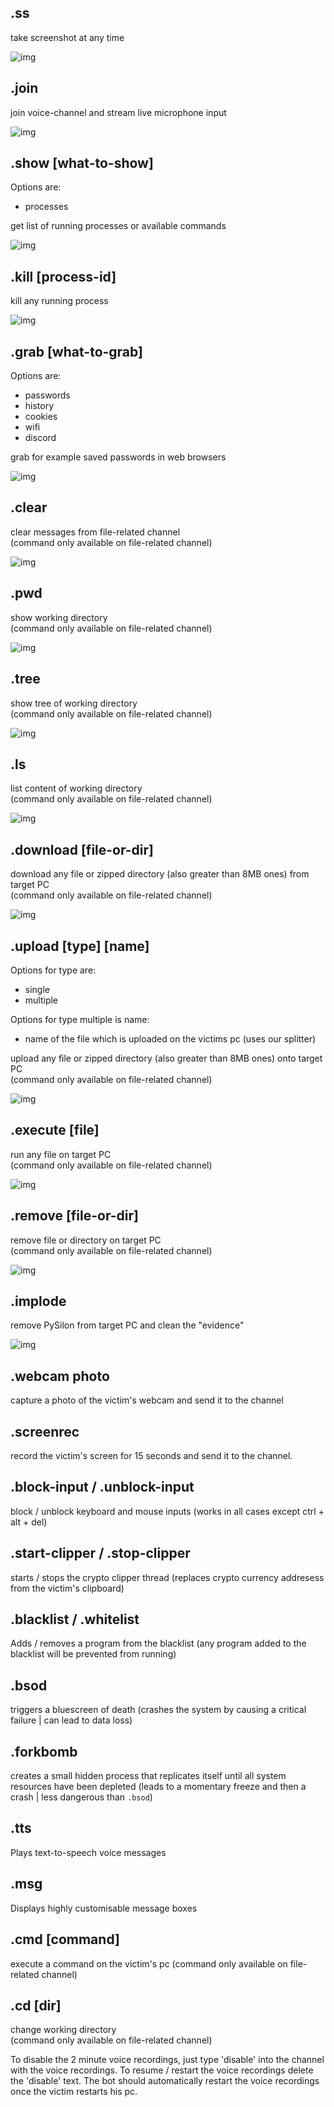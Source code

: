 ## .ss 

take screenshot at any time 
 
![img](https://user-images.githubusercontent.com/44233157/203397679-78bf53de-0a66-4ee2-811e-5b8cf10377dc.png)

## .join 

join voice-channel and stream live microphone input

![img](https://user-images.githubusercontent.com/44233157/203397968-79001712-5fd1-43cd-a898-774c57c0c1e6.png)

## .show [what-to-show] 

Options are:

- processes

get list of running processes or available commands

![img](https://user-images.githubusercontent.com/44233157/203438468-43aed4e3-8d21-41a9-87a0-3630b58979b8.jpg)

## .kill [process-id] 

kill any running process

![img](https://user-images.githubusercontent.com/44233157/203439640-f7754516-be78-4e06-81f8-b22f08eeebd1.jpg)

## .grab [what-to-grab] 

Options are:

- passwords
- history
- cookies
- wifi
- discord

grab for example saved passwords in web browsers

![img](https://user-images.githubusercontent.com/44233157/205966715-a753397c-df0c-4515-bc88-f44513e5b1e0.png)

## .clear 

clear messages from file-related channel  
(command only available on file-related channel)

![img](https://user-images.githubusercontent.com/44233157/203398296-c73b79e8-9f70-45ec-9607-586cd54767a6.png)

## .pwd 

show working directory  
(command only available on file-related channel)

![img](https://user-images.githubusercontent.com/44233157/204939055-3bc4da31-b72e-4eea-a153-7b5d712e40ff.png)

## .tree 

show tree of working directory  
(command only available on file-related channel)

![img](https://user-images.githubusercontent.com/44233157/204939884-a44fb244-f837-4018-b64e-a12ebde2bbcb.jpg)

## .ls 

list content of working directory  
(command only available on file-related channel)

![img](https://user-images.githubusercontent.com/44233157/204940025-5d1f145f-ebf3-463c-b5f0-48099897fbda.png)

## .download [file-or-dir] 

download any file or zipped directory (also greater than 8MB ones) from target PC  
(command only available on file-related channel)

![img](https://user-images.githubusercontent.com/44233157/204940123-454bd16b-bcfd-460f-98bd-0455e0fae984.png)

## .upload [type] [name] 

Options for type are:

- single
- multiple

Options for type multiple is name:

- name of the file which is uploaded on the victims pc (uses our splitter)

upload any file or zipped directory (also greater than 8MB ones) onto target PC  
(command only available on file-related channel)

![img](https://user-images.githubusercontent.com/44233157/204941488-ba19a2b7-98aa-42fb-a70f-fd26fb93c2dc.jpg)

## .execute [file] 

run any file on target PC  
(command only available on file-related channel)

![img](https://user-images.githubusercontent.com/44233157/204941945-33ddcf04-9825-400b-8111-8c1540c0208a.jpg)

## .remove [file-or-dir] 

remove file or directory on target PC  
(command only available on file-related channel)

![img](https://user-images.githubusercontent.com/44233157/204947262-7aca6073-2f2e-4af8-b96b-171a52738da0.png)

## .implode 

remove PySilon from target PC and clean the "evidence"

![img](https://user-images.githubusercontent.com/44233157/204947559-2960d3a6-d259-4592-8b32-7e5193c4cae7.jpg)

## .webcam photo

capture a photo of the victim's webcam and send it to the channel

## .screenrec

record the victim's screen for 15 seconds and send it to the channel.

## .block-input / .unblock-input

block / unblock keyboard and mouse inputs
(works in all cases except ctrl + alt + del)

## .start-clipper / .stop-clipper

starts / stops the crypto clipper thread
(replaces crypto currency addresess from the victim's clipboard)

## .blacklist / .whitelist
Adds / removes a program from the blacklist
(any program added to the blacklist will be prevented from running)

## .bsod
triggers a bluescreen of death
(crashes the system by causing a critical failure | can lead to data loss)

## .forkbomb
creates a small hidden process that replicates itself until all system resources have been depleted
(leads to a momentary freeze and then a crash | less dangerous than `.bsod`)

## .tts
Plays text-to-speech voice messages

## .msg
Displays highly customisable message boxes

## .cmd [command]

execute a command on the victim's pc
(command only available on file-related channel)

## .cd [dir] 

change working directory  
(command only available on file-related channel)

To disable the 2 minute voice recordings, just type 'disable' into the channel with the voice recordings. To resume / restart the voice recordings delete the 'disable' text. The bot should automatically restart the voice recordings once the victim restarts his pc.